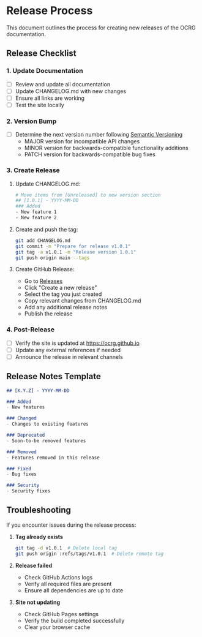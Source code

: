 # Release Process

This document outlines the process for creating new releases of the OCRG documentation.

## Release Checklist

### 1. Update Documentation
- [ ] Review and update all documentation
- [ ] Update CHANGELOG.md with new changes
- [ ] Ensure all links are working
- [ ] Test the site locally

### 2. Version Bump
- [ ] Determine the next version number following [Semantic Versioning](https://semver.org/)
  - MAJOR version for incompatible API changes
  - MINOR version for backwards-compatible functionality additions
  - PATCH version for backwards-compatible bug fixes

### 3. Create Release
1. Update CHANGELOG.md:
   ```bash
   # Move items from [Unreleased] to new version section
   ## [1.0.1] - YYYY-MM-DD
   ### Added
   - New feature 1
   - New feature 2
   ```

2. Create and push the tag:
   ```bash
   git add CHANGELOG.md
   git commit -m "Prepare for release v1.0.1"
   git tag -a v1.0.1 -m "Release version 1.0.1"
   git push origin main --tags
   ```

3. Create GitHub Release:
   - Go to [Releases](https://github.com/OCRG/ocrg.github.io/releases)
   - Click "Create a new release"
   - Select the tag you just created
   - Copy relevant changes from CHANGELOG.md
   - Add any additional release notes
   - Publish the release

### 4. Post-Release
- [ ] Verify the site is updated at https://ocrg.github.io
- [ ] Update any external references if needed
- [ ] Announce the release in relevant channels

## Release Notes Template

```markdown
## [X.Y.Z] - YYYY-MM-DD

### Added
- New features

### Changed
- Changes to existing features

### Deprecated
- Soon-to-be removed features

### Removed
- Features removed in this release

### Fixed
- Bug fixes

### Security
- Security fixes
```

## Troubleshooting

If you encounter issues during the release process:

1. **Tag already exists**
   ```bash
   git tag -d v1.0.1  # Delete local tag
   git push origin :refs/tags/v1.0.1  # Delete remote tag
   ```

2. **Release failed**
   - Check GitHub Actions logs
   - Verify all required files are present
   - Ensure all dependencies are up to date

3. **Site not updating**
   - Check GitHub Pages settings
   - Verify the build completed successfully
   - Clear your browser cache 